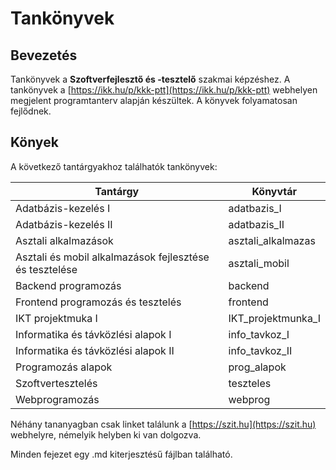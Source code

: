 # Tankönyvek

## Bevezetés

Tankönyvek a **Szoftverfejlesztő és -tesztelő** szakmai képzéshez. A tankönyvek a [https://ikk.hu/p/kkk-ptt](https://ikk.hu/p/kkk-ptt) webhelyen megjelent programtanterv alapján készültek. A könyvek folyamatosan fejlődnek.

## Könyek

A következő tantárgyakhoz találhatók tankönyvek:

|  Tantárgy  |  Könyvtár  |
|-|-|
| Adatbázis-kezelés I | adatbazis_I |
| Adatbázis-kezelés II | adatbazis_II |
| Asztali alkalmazások | asztali_alkalmazas |
| Asztali és mobil alkalmazások fejlesztése és tesztelése | asztali_mobil |
| Backend programozás | backend |
| Frontend programozás és tesztelés | frontend |
| IKT projektmuka I | IKT_projektmunka_I |
| Informatika és távközlési alapok I | info_tavkoz_I |
| Informatika és távközlési alapok II | info_tavkoz_II |
| Programozás alapok | prog_alapok |
| Szoftvertesztelés | teszteles |
| Webprogramozás | webprog |

Néhány tananyagban csak linket találunk a [https://szit.hu](https://szit.hu) webhelyre, némelyik helyben ki van dolgozva.

Minden fejezet egy .md kiterjesztésű fájlban található.
